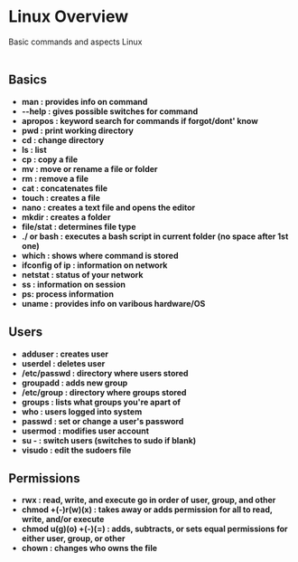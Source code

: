 <h1>Linux Overview</h1>
Basic commands and aspects Linux 

<br />
<br />

<h2>Basics</h2>

- <b>man : provides info on command
- <b>--help : gives possible switches for command
- <b>apropos : keyword search for commands if forgot/dont' know
- <b>pwd : print working directory<b>
- <b>cd : change directory<b>
- <b>ls : list<b>
- <b>cp : copy a file<b>
- <b>mv : move or rename a file or folder<b>
- <b>rm : remove a file<b>
- <b>cat : concatenates file
- <b>touch : creates a file
- <b>nano : creates a text file and opens the editor<b>
- <b>mkdir : creates a folder<b>
- <b>file/stat : determines file type
- <b>./ or bash : executes a bash script in current folder (no space after 1st one)<b>
- <b>which : shows where command is stored
- <b>ifconfig of ip : information on network
- <b>netstat : status of your network
- <b>ss : information on session
- <b>ps: process information
- <b>uname : provides info on varibous hardware/OS

<h2>Users</h2>

- <b>adduser : creates user
- <b>userdel : deletes user
- <b>/etc/passwd : directory where users stored
- <b>groupadd : adds new group
- <b>/etc/group : directory where groups stored
- <b>groups : lists what groups you're apart of
- <b>who : users logged into system
- <b>passwd : set or change a user's password
- <b>usermod : modifies user account
- <b>su - : switch users (switches to sudo if blank)
- <b> visudo : edit the sudoers file

<h2>Permissions</h2>

- <b>rwx : read, write, and execute go in order of user, group, and other<b>
- <b>chmod +(-)r(w)(x) : takes away or adds permission for all to read, write, and/or execute<b>
- <b>chmod u(g)(o) +(-)(=) : adds, subtracts, or sets equal permissions for either user, group, or other<b>
- <b>chown : changes who owns the file


